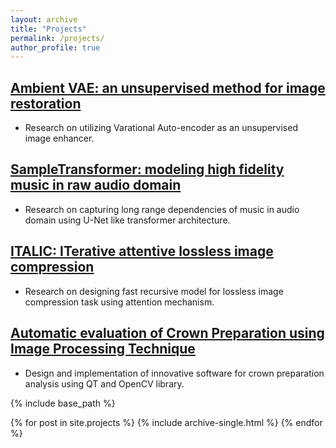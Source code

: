 ```yaml
---
layout: archive
title: "Projects"
permalink: /projects/
author_profile: true
---
```


## [Ambient VAE: an unsupervised method for image restoration](https://github.com/hamedhaghighi/Ambient-VAE)
* Research on utilizing Varational Auto-encoder as an unsupervised image enhancer.

## [SampleTransformer: modeling high fidelity music in raw audio domain](https://github.com/hamedhaghighi/SampleTransformer)
* Research on capturing long range dependencies of music in audio domain using U-Net like transformer architecture.

## [ITALIC: ITerative attentive lossless image compression](https://github.com/hamedhaghighi/CPA-using-Image-processing-techniques)
* Research on designing fast recursive model for lossless image compression task using attention mechanism.

## [Automatic evaluation of Crown Preparation using Image Processing Technique](http://google.com)
* Design and implementation of innovative software for crown preparation analysis using QT and OpenCV library.

{% include base_path %}

{% for post in site.projects %}
  {% include archive-single.html %}
{% endfor %}